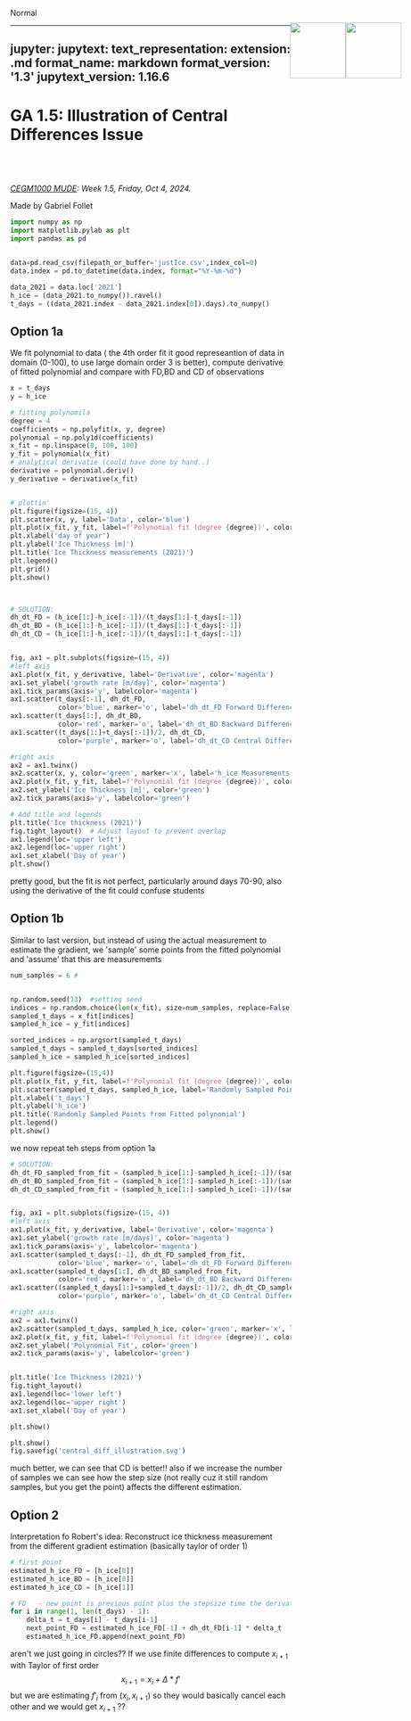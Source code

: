 <userStyle>Normal</userStyle>

---
jupyter:
  jupytext:
    text_representation:
      extension: .md
      format_name: markdown
      format_version: '1.3'
      jupytext_version: 1.16.6
---

# GA 1.5: Illustration of Central Differences Issue

<h1 style="position: absolute; display: flex; flex-grow: 0; flex-shrink: 0; flex-direction: row-reverse; top: 90px;right: 30px; margin: 0; border: 0">
    <style>
        .markdown {width:100%; position: relative}
        article { position: relative }
    </style>
    <img src="https://gitlab.tudelft.nl/mude/public/-/raw/main/tu-logo/TU_P1_full-color.png" style="width:100px" />
    <img src="https://gitlab.tudelft.nl/mude/public/-/raw/main/mude-logo/MUDE_Logo-small.png" style="width:100px" />
</h1>
<h2 style="height: 25px">
</h2>

*[CEGM1000 MUDE](http://mude.citg.tudelft.nl/): Week 1.5, Friday, Oct 4, 2024.*

Made by Gabriel Follet




```python
import numpy as np
import matplotlib.pylab as plt
import pandas as pd


data=pd.read_csv(filepath_or_buffer='justIce.csv',index_col=0)
data.index = pd.to_datetime(data.index, format="%Y-%m-%d")

data_2021 = data.loc['2021']
h_ice = (data_2021.to_numpy()).ravel()
t_days = ((data_2021.index - data_2021.index[0]).days).to_numpy()

```

## Option 1a
We fit polynomial to data ( the  4th order fit it good represeantion of data in domain (0-100), to use large domain order 3 is better), compute derivative of fitted polynomial and compare with FD,BD and CD of observations

```python
x = t_days
y = h_ice

# fitting polynomila
degree = 4
coefficients = np.polyfit(x, y, degree)
polynomial = np.poly1d(coefficients)
x_fit = np.linspace(0, 100, 100)
y_fit = polynomial(x_fit)
# analytical derivatie (could have done by hand..)
derivative = polynomial.deriv()
y_derivative = derivative(x_fit)


# plottin'
plt.figure(figsize=(15, 4))
plt.scatter(x, y, label='Data', color='blue')
plt.plot(x_fit, y_fit, label=f'Polynomial fit (degree {degree})', color='red')
plt.xlabel('day of year')
plt.ylabel('Ice Thickness [m]')
plt.title('Ice Thickness measurements (2021)')
plt.legend()
plt.grid()
plt.show()
```

```python


# SOLUTION:
dh_dt_FD = (h_ice[1:]-h_ice[:-1])/(t_days[1:]-t_days[:-1]) 
dh_dt_BD = (h_ice[1:]-h_ice[:-1])/(t_days[1:]-t_days[:-1]) 
dh_dt_CD = (h_ice[1:]-h_ice[:-1])/(t_days[1:]-t_days[:-1]) 
```

```python

fig, ax1 = plt.subplots(figsize=(15, 4))
#left axis
ax1.plot(x_fit, y_derivative, label='Derivative', color='magenta')
ax1.set_ylabel('growth rate [m/day]', color='magenta')
ax1.tick_params(axis='y', labelcolor='magenta')
ax1.scatter(t_days[:-1], dh_dt_FD,
            color='blue', marker='o', label='dh_dt_FD Forward Difference')
ax1.scatter(t_days[1:], dh_dt_BD,
            color='red', marker='o', label='dh_dt_BD Backward Difference')
ax1.scatter((t_days[1:]+t_days[:-1])/2, dh_dt_CD,
            color='purple', marker='o', label='dh_dt_CD Central Difference')

#right axis
ax2 = ax1.twinx()
ax2.scatter(x, y, color='green', marker='x', label='h_ice Measurements')
ax2.plot(x_fit, y_fit, label=f'Polynomial fit (degree {degree})', color='green',linestyle='--',alpha=0.5)
ax2.set_ylabel('Ice Thickness [m]', color='green')
ax2.tick_params(axis='y', labelcolor='green')

# Add title and legends
plt.title('Ice thickness (2021)')
fig.tight_layout()  # Adjust layout to prevent overlap
ax1.legend(loc='upper left')
ax2.legend(loc='upper right')
ax1.set_xlabel('Day of year')
plt.show()


```

pretty good, but the fit is not perfect, particularly around days 70-90, also using the derivative of the fit could confuse students


## Option 1b
Similar to last version, but instead of using the actual measurement to estimate the gradient, we 'sample' some points from the fitted polynomial and 'assume' that this are measurements

```python
num_samples = 6 # 


np.random.seed(13)  #setting seed
indices = np.random.choice(len(x_fit), size=num_samples, replace=False)
sampled_t_days = x_fit[indices]
sampled_h_ice = y_fit[indices]

sorted_indices = np.argsort(sampled_t_days)
sampled_t_days = sampled_t_days[sorted_indices]
sampled_h_ice = sampled_h_ice[sorted_indices]

plt.figure(figsize=(15,4))
plt.plot(x_fit, y_fit, label=f'Polynomial fit (degree {degree})', color='grey',linestyle='--',alpha=0.5)
plt.scatter(sampled_t_days, sampled_h_ice, label='Randomly Sampled Points', color='blue')
plt.xlabel('t_days')
plt.ylabel('h_ice')
plt.title('Randomly Sampled Points from Fitted polynomial')
plt.legend()
plt.show()

```

we now repeat teh steps  from  option 1a

```python
# SOLUTION:
dh_dt_FD_sampled_from_fit = (sampled_h_ice[1:]-sampled_h_ice[:-1])/(sampled_t_days[1:]-sampled_t_days[:-1]) 
dh_dt_BD_sampled_from_fit = (sampled_h_ice[1:]-sampled_h_ice[:-1])/(sampled_t_days[1:]-sampled_t_days[:-1]) 
dh_dt_CD_sampled_from_fit = (sampled_h_ice[1:]-sampled_h_ice[:-1])/(sampled_t_days[1:]-sampled_t_days[:-1]) 
```

```python

fig, ax1 = plt.subplots(figsize=(15, 4))
#left axis
ax1.plot(x_fit, y_derivative, label='Derivative', color='magenta')
ax1.set_ylabel('growth rate [m/days]', color='magenta')
ax1.tick_params(axis='y', labelcolor='magenta')
ax1.scatter(sampled_t_days[:-1], dh_dt_FD_sampled_from_fit,
            color='blue', marker='o', label='dh_dt_FD Forward Difference')
ax1.scatter(sampled_t_days[1:], dh_dt_BD_sampled_from_fit,
            color='red', marker='o', label='dh_dt_BD Backward Difference')
ax1.scatter((sampled_t_days[1:]+sampled_t_days[:-1])/2, dh_dt_CD_sampled_from_fit,
            color='purple', marker='o', label='dh_dt_CD Central Difference')

#right axis
ax2 = ax1.twinx()
ax2.scatter(sampled_t_days, sampled_h_ice, color='green', marker='x', label='ice measurements*')
ax2.plot(x_fit, y_fit, label=f'Polynomial fit (degree {degree})', color='green',linestyle='--',alpha=0.5)
ax2.set_ylabel('Polynomial Fit', color='green')
ax2.tick_params(axis='y', labelcolor='green')


plt.title('Ice Thickness (2021)')
fig.tight_layout()  
ax1.legend(loc='lower left')
ax2.legend(loc='upper right')
ax1.set_xlabel('Day of year')

plt.show()

plt.show()
fig.savefig('central_diff_illustration.svg')
```

much better, we can see that CD is better!! also if we increase the number of samples we can see how the step size (not really cuz it still random samples, but you get the point) affects the different estimation.


## Option 2 
Interpretation fo Robert's idea: Reconstruct ice thickness measurement from the  different gradient estimation (basically taylor of order 1)

```python
# first point
estimated_h_ice_FD = [h_ice[0]]  
estimated_h_ice_BD = [h_ice[0]]  
estimated_h_ice_CD = [h_ice[1]]  

# FD   - new point is previous point plus the stepsize time the derivative at that point
for i in range(1, len(t_days) - 1):
    delta_t = t_days[i] - t_days[i-1]
    next_point_FD = estimated_h_ice_FD[-1] + dh_dt_FD[i-1] * delta_t
    estimated_h_ice_FD.append(next_point_FD)


```

aren't we just going in circles?? If we use finite differences to compute $x_{i+1}$  with Taylor of first order$$x_{i+1}=x_i+\Delta*f'$$ but we are estimating $f'_i$ from 
$(x_i,x_{i+1})$
 so they would basically cancel each other and we would get $x_{i+1}$ ??



